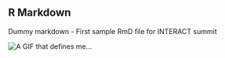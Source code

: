 R Markdown
----------

Dummy markdown - First sample RmD file for INTERACT summit

![A GIF that defines
me…](http://1fykyq3mdn5r21tpna3wkdyi-wpengine.netdna-ssl.com/wp-content/uploads/2016/05/blog_arcs.gif)
